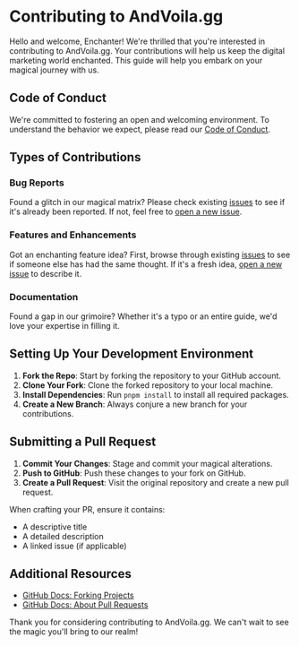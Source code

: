 # Contributing to AndVoila.gg

Hello and welcome, Enchanter! We're thrilled that you're interested in contributing to AndVoila.gg. Your contributions will help us keep the digital marketing world enchanted. This guide will help you embark on your magical journey with us.

## Code of Conduct

We're committed to fostering an open and welcoming environment. To understand the behavior we expect, please read our [Code of Conduct](CODE_OF_CONDUCT.md).

## Types of Contributions

### Bug Reports

Found a glitch in our magical matrix? Please check existing [issues](https://github.com/and-voila/gg//issues) to see if it's already been reported. If not, feel free to [open a new issue](https://github.com/and-voila/gg/issues/new).

### Features and Enhancements

Got an enchanting feature idea? First, browse through existing [issues](https://github.com/and-voila/gg//issues) to see if someone else has had the same thought. If it's a fresh idea, [open a new issue](https://github.com/and-voila/gg/issues/new) to describe it.

### Documentation

Found a gap in our grimoire? Whether it's a typo or an entire guide, we'd love your expertise in filling it.

## Setting Up Your Development Environment

1. **Fork the Repo**: Start by forking the repository to your GitHub account.
2. **Clone Your Fork**: Clone the forked repository to your local machine.
3. **Install Dependencies**: Run `pnpm install` to install all required packages.
4. **Create a New Branch**: Always conjure a new branch for your contributions.

## Submitting a Pull Request

1. **Commit Your Changes**: Stage and commit your magical alterations.
2. **Push to GitHub**: Push these changes to your fork on GitHub.
3. **Create a Pull Request**: Visit the original repository and create a new pull request.

When crafting your PR, ensure it contains:

- A descriptive title
- A detailed description
- A linked issue (if applicable)

## Additional Resources

- [GitHub Docs: Forking Projects](https://docs.github.com/en/get-started/quickstart/fork-a-repo)
- [GitHub Docs: About Pull Requests](https://docs.github.com/en/github/collaborating-with-pull-requests/proposing-changes-to-your-work-with-pull-requests/about-pull-requests)

Thank you for considering contributing to AndVoila.gg. We can't wait to see the magic you'll bring to our realm!
